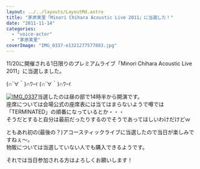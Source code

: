 ```yaml
---
layout: ../../layouts/LayoutMd.astro
title: "茅原実里「Minori Chihara Acoustic Live 2011」に当選した！"
date: "2011-11-14"
categories: 
  - "voice-actor"
  - "茅原実里"
coverImage: "IMG_0337-e1321277577883.jpg"
---
```


11/20に開催される1日限りのプレミアムライブ「Minori Chihara Acoustic Live 2011」に当選しました。

(∩´∀｀)∩ﾜｰｲ (∩´∀｀)∩ﾜｰｲ

[![](images/IMG_0337-e1321277577883.jpg "IMG_0337")](//mizuka123.net/wp-content/uploads/2011/11/IMG_0337.jpg)当選したのは昼の部で14時半から開演です。  
座席については会場公式の座席表には当てはまらないようで噂では「TERMINATED」の順番になっているとか・・・  
そうだとすると自分は最前だったりするのでそうであってほしいわけだけどｗ

ともあれ初の(最後の？)アコースティックライブに当選したので当日が楽しみですねぇ～。  
物販については当選していない人でも購入できるようです。

それでは当日参加される方はよろしくお願いします！
